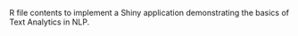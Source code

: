 R file contents to implement a Shiny application demonstrating the basics of Text Analytics in NLP.
